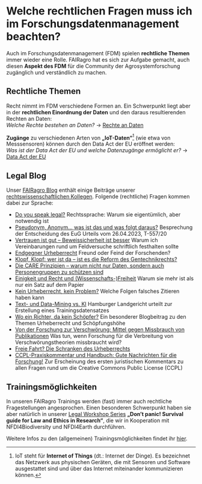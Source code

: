 # Welche rechtlichen Fragen muss ich im Forschungsdatenmanagement beachten?

Auch im Forschungsdatenmanagement (FDM) spielen **rechtliche Themen** immer wieder eine Rolle.
FAIRagro hat es sich zur Aufgabe gemacht, auch diesen **Aspekt des FDM** für die Community der Agrosystemforschung zugänglich und verständlich zu machen.


## Rechtliche Themen
Recht nimmt im FDM verschiedene Formen an.
Ein Schwerpunkt liegt aber in der **rechtlichen Einordnung der Daten** und den daraus resultierenden Rechten an Daten:  
*Welche Rechte bestehen an Daten?* &rarr; [Rechte an Daten](rights.md)

**Zugänge** zu verschiedenen Arten von **„IoT-Daten“**[^1] (wie etwa von Messsensoren) können durch den Data Act der EU eröffnet werden:  
*Was ist der Data Act der EU und welche Datenzugänge ermöglicht er?* &rarr; [Data Act der EU](access.md)

[^1]: IoT steht für **Internet of Things** (dt.: Internet der Dinge). Es bezeichnet das Netzwerk aus physischen Geräten, die mit Sensoren und Software ausgestattet sind und über das Internet miteinander kommunizieren können.


## Legal Blog
Unser [FAIRagro Blog](https://fairagro.net/blog/) enthält einige Beiträge unserer [rechtswissenschaftlichen Kollegen](https://fairagro.net/fairagro_team_category/fiz-karlsruhe/).
Folgende (rechtliche) Fragen kommen dabei zur Sprache:

- [Do you speak legal?](https://fairagro.net/do-you-speak-legal/) Rechtssprache: Warum sie eigentümlich, aber notwendig ist
- [Pseudonym, Anonym… was ist das und was folgt daraus?](https://fairagro.net/pseudonym-anonym-was-ist-das-und-was-folgt-daraus/) Besprechung der Entscheidung des EuG Urteils vom 26.04.2023, T-557/20
- [Vertrauen ist gut – Beweissicherheit ist besser](https://fairagro.net/vertrauen-ist-gut-beweissicherheit-ist-besser/) Warum ich Vereinbarungen rund um Feldversuche schriftlich festhalten sollte
- [Endgegner Urheberrecht](https://fairagro.net/endgegner-urheberrecht/) Freund oder Feind der Forschenden?
- [Klopf, Klopf: wer ist da – ist es die Reform des Gentechnikrechts?](https://fairagro.net/klopf-klopf-wer-ist-da-ist-es-die-reform-des-gentechnikrechts/)
- [Die CARE Prinzipien – warum nicht nur Daten, sondern auch Personengruppen zu schützen sind](https://fairagro.net/die-care-prinzipien-warum-nicht-nur-daten-sondern-auch-personengruppen-zu-schuetzen-sind/)
- [Einigkeit und Recht und (Wissenschafts-)Freiheit](https://fairagro.net/einigkeit-und-recht-und-wissenschafts-freiheit/) Warum sie mehr ist als nur ein Satz auf dem Papier
- [Kein Urheberrecht, kein Problem?](https://fairagro.net/kein-urheberrecht-kein-problem-welche-folgen-falsches-zitieren-haben-kann/) Welche Folgen falsches Zitieren haben kann
- [Text- und Data-Mining vs. KI](https://fairagro.net/text-und-data-mining-vs-ki/) Hamburger Landgericht urteilt zur Erstellung eines Trainingsdatensatzes
- [Wo ein Richter, da kein Schöpfer?](https://fairagro.net/wo-ein-richter-da-kein-schoepfer/) Ein besonderer Blogbeitrag zu den Themen Urheberrecht und Schöpfungshöhe
- [Von der Forschung zur Verschwörung: Mittel gegen Missbrauch von Publikationen](https://fairagro.net/von-der-forschung-zur-verschwoerung-mittel-gegen-missbrauch-von-publikationen/) Was tun, wenn Forschung für die Verbreitung von Verschwörungstheorien missbraucht wird?
- [Freie Fahrt? Die Schranken des Urheberrechts](https://fairagro.net/freie-fahrt-die-schranken-des-urheberrechts/)
- [CCPL-Praxiskommentar und Handbuch: Gute Nachrichten für die Forschung!](https://fairagro.net/ccpl-praxiskommentar-und-handbuch-gute-nachrichten-fuer-die-forschung/) Zur Erscheinung des ersten juristischen Kommentars zu allen Fragen rund um die Creative Commons Public License (CCPL)


## Trainingsmöglichkeiten
In unseren FAIRagro Trainings werden (fast) immer auch rechtliche Fragestellungen angesprochen.
Einen besonderen Schwerpunkt haben sie aber natürlich in unserer [Legal Workshop Series](https://fairagro.net/legal-workshop-series/) **„Don’t panic! Survival guide for Law and Ethics in Research“**, die wir in Kooperation mit NFDI4Biodiversity und NFDI4Earth durchführen. 

Weitere Infos zu den (allgemeinen) Trainingsmöglichkeiten findet ihr [hier](../training.md).
